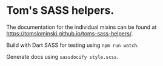 # Tom's SASS helpers.

The documentation for the individual mixins can be found at https://tomslominski.github.io/toms-sass-helpers/.

Build with Dart SASS for testing using `npm run watch`.

Generate docs using `sassdocify style.scss`.